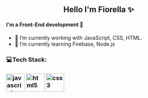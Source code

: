 
<h2 align="center">Hello I'm Fiorella ✨</h2>

#### I'm a Front-End development 💛

- 🔭 I’m currently working with JavaScript, CSS, HTML.
- 🌱 I’m currently learning Firebase, Node.js
<!--- ⚡ Fun fact: I like to dance and learn languages.-->

<div>
<h3>💻Tech Stack:<h3>
<img src="https://media.giphy.com/media/ln7z2eWriiQAllfVcn/giphy.gif" alt="javascript" width="50" height="50"/>
<img src="https://media.giphy.com/media/XAxylRMCdpbEWUAvr8/giphy.gif" alt="html5" width="50" height="50"/>
<img src="https://media.giphy.com/media/fsEaZldNC8A1PJ3mwp/giphy.gif" alt="css3" width="50" height="50"/>


</div>
<!--
**FiorellaSaa/FiorellaSaa** is a ✨ _special_ ✨ repository because its `README.md` (this file) appears on your GitHub profile.

Here are some ideas to get you started:

- 🔭 I’m currently working on ...
- 🌱 I’m currently learning ...
- 👯 I’m looking to collaborate on ...
- 🤔 I’m looking for help with ...
- 💬 Ask me about ...
- 📫 How to reach me: ...
- 😄 Pronouns: ...
- ⚡ Fun fact: ...
-->
